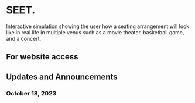 # SEET.

Interactive simulation showing the user how a seating arrangement will look like in real life in multiple venus such as a movie theater, basketball game, and a concert. 

## For website access 

## Updates and Announcements

### October 18, 2023
